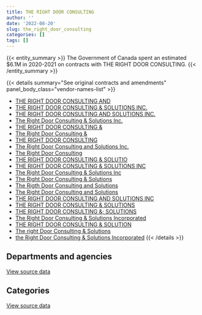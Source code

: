```yaml
---
title: THE RIGHT DOOR CONSULTING
author: ''
date: '2022-08-20'
slug: the_right_door_consulting
categories: []
tags: []
---
```


<script src="/rmarkdown-libs/htmlwidgets/htmlwidgets.js"></script>
<link href="/rmarkdown-libs/datatables-css/datatables-crosstalk.css" rel="stylesheet" />
<script src="/rmarkdown-libs/datatables-binding/datatables.js"></script>
<script src="/rmarkdown-libs/jquery/jquery-3.6.0.min.js"></script>
<link href="/rmarkdown-libs/dt-core-bootstrap/css/dataTables.bootstrap.min.css" rel="stylesheet" />
<link href="/rmarkdown-libs/dt-core-bootstrap/css/dataTables.bootstrap.extra.css" rel="stylesheet" />
<script src="/rmarkdown-libs/dt-core-bootstrap/js/jquery.dataTables.min.js"></script>
<script src="/rmarkdown-libs/dt-core-bootstrap/js/dataTables.bootstrap.min.js"></script>
<link href="/rmarkdown-libs/crosstalk/css/crosstalk.min.css" rel="stylesheet" />
<script src="/rmarkdown-libs/crosstalk/js/crosstalk.min.js"></script>
<script src="/rmarkdown-libs/htmlwidgets/htmlwidgets.js"></script>
<link href="/rmarkdown-libs/datatables-css/datatables-crosstalk.css" rel="stylesheet" />
<script src="/rmarkdown-libs/datatables-binding/datatables.js"></script>
<script src="/rmarkdown-libs/jquery/jquery-3.6.0.min.js"></script>
<link href="/rmarkdown-libs/dt-core-bootstrap/css/dataTables.bootstrap.min.css" rel="stylesheet" />
<link href="/rmarkdown-libs/dt-core-bootstrap/css/dataTables.bootstrap.extra.css" rel="stylesheet" />
<script src="/rmarkdown-libs/dt-core-bootstrap/js/jquery.dataTables.min.js"></script>
<script src="/rmarkdown-libs/dt-core-bootstrap/js/dataTables.bootstrap.min.js"></script>
<link href="/rmarkdown-libs/crosstalk/css/crosstalk.min.css" rel="stylesheet" />
<script src="/rmarkdown-libs/crosstalk/js/crosstalk.min.js"></script>

{{< entity_summary >}}
The Government of Canada spent an estimated \$6.1M in 2020-2021 on contracts with THE RIGHT DOOR CONSULTING.
{{< /entity_summary >}}

{{< details summary="See original contracts and amendments" panel_body_class="vendor-names-list" >}}
- [THE RIGHT DOOR CONSULTING AND](https://search.open.canada.ca/en/ct/?sort=contract_value_f%20desc&page=1&search_text=%22THE%20RIGHT%20DOOR%20CONSULTING%20AND%22)
- [THE RIGHT DOOR CONSULTING & SOLUTIONS INC.](https://search.open.canada.ca/en/ct/?sort=contract_value_f%20desc&page=1&search_text=%22THE%20RIGHT%20DOOR%20CONSULTING%20%26%20SOLUTIONS%20INC.%22)
- [THE RIGHT DOOR CONSULTING AND SOLUTIONS INC.](https://search.open.canada.ca/en/ct/?sort=contract_value_f%20desc&page=1&search_text=%22THE%20RIGHT%20DOOR%20CONSULTING%20AND%20SOLUTIONS%20INC.%22)
- [The Right Door Consulting & Solutions Inc.](https://search.open.canada.ca/en/ct/?sort=contract_value_f%20desc&page=1&search_text=%22The%20Right%20Door%20Consulting%20%26%20Solutions%20Inc.%22)
- [THE RIGHT DOOR CONSULTING &](https://search.open.canada.ca/en/ct/?sort=contract_value_f%20desc&page=1&search_text=%22THE%20RIGHT%20DOOR%20CONSULTING%20%26%22)
- [The Right Door Consulting &](https://search.open.canada.ca/en/ct/?sort=contract_value_f%20desc&page=1&search_text=%22The%20Right%20Door%20Consulting%20%26%22)
- [THE RIGHT DOOR CONSULTING](https://search.open.canada.ca/en/ct/?sort=contract_value_f%20desc&page=1&search_text=%22THE%20RIGHT%20DOOR%20CONSULTING%22)
- [The Right Door Consulting and Solutions Inc.](https://search.open.canada.ca/en/ct/?sort=contract_value_f%20desc&page=1&search_text=%22The%20Right%20Door%20Consulting%20and%20Solutions%20Inc.%22)
- [The Right Door Consulting](https://search.open.canada.ca/en/ct/?sort=contract_value_f%20desc&page=1&search_text=%22The%20Right%20Door%20Consulting%22)
- [THE RIGHT DOOR CONSULTING & SOLUTIO](https://search.open.canada.ca/en/ct/?sort=contract_value_f%20desc&page=1&search_text=%22THE%20RIGHT%20DOOR%20CONSULTING%20%26%20SOLUTIO%22)
- [THE RIGHT DOOR CONSULTING & SOLUTIONS INC](https://search.open.canada.ca/en/ct/?sort=contract_value_f%20desc&page=1&search_text=%22THE%20RIGHT%20DOOR%20CONSULTING%20%26%20SOLUTIONS%20INC%22)
- [The Right Door Consulting & Solutions Inc](https://search.open.canada.ca/en/ct/?sort=contract_value_f%20desc&page=1&search_text=%22The%20Right%20Door%20Consulting%20%26%20Solutions%20Inc%22)
- [The Right Door Consulting & Solutions](https://search.open.canada.ca/en/ct/?sort=contract_value_f%20desc&page=1&search_text=%22The%20Right%20Door%20Consulting%20%26%20Solutions%22)
- [The Rigth Door Consulting and Solutions](https://search.open.canada.ca/en/ct/?sort=contract_value_f%20desc&page=1&search_text=%22The%20Rigth%20Door%20Consulting%20and%20Solutions%22)
- [The Right Door Consulting and Solutions](https://search.open.canada.ca/en/ct/?sort=contract_value_f%20desc&page=1&search_text=%22The%20Right%20Door%20Consulting%20and%20Solutions%22)
- [THE RIGHT DOOR CONSULTING AND SOLUTIONS INC](https://search.open.canada.ca/en/ct/?sort=contract_value_f%20desc&page=1&search_text=%22THE%20RIGHT%20DOOR%20CONSULTING%20AND%20SOLUTIONS%20INC%22)
- [THE RIGHT DOOR CONSULTING & SOLUTIONS](https://search.open.canada.ca/en/ct/?sort=contract_value_f%20desc&page=1&search_text=%22THE%20RIGHT%20DOOR%20CONSULTING%20%26%20SOLUTIONS%22)
- [THE RIGHT DOOR CONSULTING &; SOLUTIONS](https://search.open.canada.ca/en/ct/?sort=contract_value_f%20desc&page=1&search_text=%22THE%20RIGHT%20DOOR%20CONSULTING%20%26%3b%20SOLUTIONS%22)
- [The Right Door Consulting & Solutions Incorporated](https://search.open.canada.ca/en/ct/?sort=contract_value_f%20desc&page=1&search_text=%22The%20Right%20Door%20Consulting%20%26%20Solutions%20Incorporated%22)
- [THE RIGHT DOOR CONSULTING & SOLUTION](https://search.open.canada.ca/en/ct/?sort=contract_value_f%20desc&page=1&search_text=%22THE%20RIGHT%20DOOR%20CONSULTING%20%26%20SOLUTION%22)
- [The right Door Consulting & Solutions](https://search.open.canada.ca/en/ct/?sort=contract_value_f%20desc&page=1&search_text=%22The%20right%20Door%20Consulting%20%26%20Solutions%22)
- [the Right Door Consulting & Solutions Incorporated](https://search.open.canada.ca/en/ct/?sort=contract_value_f%20desc&page=1&search_text=%22the%20Right%20Door%20Consulting%20%26%20Solutions%20Incorporated%22)
{{< /details >}}

## Departments and agencies

<div id="htmlwidget-1" style="width:100%;height:auto;" class="datatables html-widget"></div>
<script type="application/json" data-for="htmlwidget-1">{"x":{"style":"bootstrap","filter":"none","vertical":false,"data":[["<a href=\"/departments/aafc-aac/\">Agriculture and Agri-Food Canada<\/a>","<a href=\"/departments/aandc-aadnc/\">Crown-Indigenous Relations and Northern Affairs Canada<\/a>","<a href=\"/departments/atssc-scdata/\">Administrative Tribunals Support Service of Canada<\/a>","<a href=\"/departments/cannor/\">Canadian Northern Economic Development Agency<\/a>","<a href=\"/departments/cas-satj/\">Courts Administration Service<\/a>","<a href=\"/departments/casdo-ocena/\">Accessibility Standards Canada<\/a>","<a href=\"/departments/cbsa-asfc/\">Canada Border Services Agency<\/a>","<a href=\"/departments/cfia-acia/\">Canadian Food Inspection Agency<\/a>","<a href=\"/departments/cic/\">Immigration, Refugees and Citizenship Canada<\/a>","<a href=\"/departments/cnsc-ccsn/\">Canadian Nuclear Safety Commission<\/a>","<a href=\"/departments/cra-arc/\">Canada Revenue Agency<\/a>","<a href=\"/departments/csc-scc/\">Correctional Service of Canada<\/a>","<a href=\"/departments/csps-efpc/\">Canada School of Public Service<\/a>","<a href=\"/departments/dfatd-maecd/\">Global Affairs Canada<\/a>","<a href=\"/departments/dfo-mpo/\">Fisheries and Oceans Canada<\/a>","<a href=\"/departments/dnd-mdn/\">National Defence<\/a>","<a href=\"/departments/ec/\">Environment and Climate Change Canada<\/a>","<a href=\"/departments/elections/\">Elections Canada<\/a>","<a href=\"/departments/fintrac-canafe/\">Financial Transactions and Reports Analysis Centre of Canada<\/a>","<a href=\"/departments/fpcc-cpac/\">Farm Products Council of Canada<\/a>","<a href=\"/departments/hc-sc/\">Health Canada<\/a>","<a href=\"/departments/ic/\">Innovation, Science and Economic Development Canada<\/a>","<a href=\"/departments/infc/\">Infrastructure Canada<\/a>","<a href=\"/departments/irb-cisr/\">Immigration and Refugee Board of Canada<\/a>","<a href=\"/departments/isc-sac/\">Indigenous Services Canada<\/a>","<a href=\"/departments/nrc-cnrc/\">National Research Council Canada<\/a>","<a href=\"/departments/nrcan-rncan/\">Natural Resources Canada<\/a>","<a href=\"/departments/nserc-crsng/\">Natural Sciences and Engineering Research Council of Canada<\/a>","<a href=\"/departments/oag-bvg/\">Office of the Auditor General of Canada<\/a>","<a href=\"/departments/opc-cpvp/\">Office of the Privacy Commissioner of Canada<\/a>","<a href=\"/departments/pc/\">Parks Canada<\/a>","<a href=\"/departments/pco-bcp/\">Privy Council Office<\/a>","<a href=\"/departments/phac-aspc/\">Public Health Agency of Canada<\/a>","<a href=\"/departments/pmprb-cepmb/\">Patented Medicine Prices Review Board Canada<\/a>","<a href=\"/departments/ps-sp/\">Public Safety Canada<\/a>","<a href=\"/departments/pwgsc-tpsgc/\">Public Services and Procurement Canada<\/a>","<a href=\"/departments/rcmp-grc/\">Royal Canadian Mounted Police<\/a>","<a href=\"/departments/ssc-spc/\">Shared Services Canada<\/a>","<a href=\"/departments/tbs-sct/\">Treasury Board of Canada Secretariat<\/a>","<a href=\"/departments/tc/\">Transport Canada<\/a>","<a href=\"/departments/vac-acc/\">Veterans Affairs Canada<\/a>"],[null,534128.24,233820.11,57571.96,null,null,66741.05,null,null,null,127089.52,null,null,24916.5,161860.67,428598.23,null,null,null,null,491575.79,null,113288.36,null,22798.46,null,null,null,null,23940,null,null,null,null,null,83308.74,null,169876.94,62574.58,135996.09,90173.99],[null,596539.17,191455.19,204870.54,null,null,167231.85,null,null,null,101580.52,64966.57,39663,53160.94,526894.48,1019144.28,null,null,24430.11,null,463903.94,96530.25,107668.85,null,404871.71,39037.64,49939.35,null,85164.43,34505.87,null,24408,null,102748,null,940544.27,null,185114.96,null,125752.73,null],[64999.23,358503.83,35121.63,93788,129968.83,11784.75,181313.44,null,4810.89,19217.43,24238.5,176739.06,null,111339.05,68109.83,1336656.86,211907.75,null,23474.48,null,470361.94,8438.02,96218.93,null,406052.93,148583.04,55954.94,117812.46,62198.78,15306.33,null,23306.25,32487.5,null,81360,757598.78,null,120314.46,258991.9,36979.71,null],[299143.27,2447.28,61140.06,null,315147.58,52770.09,170505.95,28718.6,17122.41,22005.17,null,62567.26,null,219869.61,301022.92,970095.54,57165.25,39999.8,9160.41,38928.5,289784.7,82857.17,48873.35,39548.59,330644.49,78894.16,55802.06,141881.15,65896.84,27386.24,87659.75,null,401237.45,null,93950.62,855102.6,23730,142171.38,615882.71,86691.11,null]],"container":"<table class=\"table table-striped table-hover row-border order-column display\">\n  <thead>\n    <tr>\n      <th>Department<\/th>\n      <th>2017-2018<\/th>\n      <th>2018-2019<\/th>\n      <th>2019-2020<\/th>\n      <th>2020-2021<\/th>\n    <\/tr>\n  <\/thead>\n<\/table>","options":{"order":[[4,"desc"]],"pageLength":10,"autoWidth":true,"columnDefs":[{"targets":1,"render":"function(data, type, row, meta) {\n    return type !== 'display' ? data : DTWidget.formatCurrency(data, \"$\", 2, 3, \",\", \".\", true, null);\n  }"},{"targets":2,"render":"function(data, type, row, meta) {\n    return type !== 'display' ? data : DTWidget.formatCurrency(data, \"$\", 2, 3, \",\", \".\", true, null);\n  }"},{"targets":3,"render":"function(data, type, row, meta) {\n    return type !== 'display' ? data : DTWidget.formatCurrency(data, \"$\", 2, 3, \",\", \".\", true, null);\n  }"},{"targets":4,"render":"function(data, type, row, meta) {\n    return type !== 'display' ? data : DTWidget.formatCurrency(data, \"$\", 2, 3, \",\", \".\", true, null);\n  }"},{"width":"16%","targets":[1,2,3,4]},{"className":"dt-right","targets":[1,2,3,4]}],"orderClasses":false}},"evals":["options.columnDefs.0.render","options.columnDefs.1.render","options.columnDefs.2.render","options.columnDefs.3.render"],"jsHooks":[]}</script>
<p class="text-right">
<a href="https://github.com/GoC-Spending/contracts-data/tree/main/data/out/vendors/the_right_door_consulting/summary_by_fiscal_year_by_department.csv" class="source-data-link btn btn-link">View source data</a>
</p>

## Categories

<div id="htmlwidget-2" style="width:100%;height:auto;" class="datatables html-widget"></div>
<script type="application/json" data-for="htmlwidget-2">{"x":{"style":"bootstrap","filter":"none","vertical":false,"data":[["<a href=\"/categories/10_office_management/\">Office management<\/a>","<a href=\"/categories/2_professional_services/\">Professional services<\/a>","<a href=\"/categories/3_information_technology/\">Information technology<\/a>","<a href=\"/categories/9_human_capital/\">Human capital<\/a>"],[null,2828259.25,null,null],[85164.43,5494586.81,24408,45967.41],[24981.34,5257915.35,74901.88,186140.98],[null,6049650.36,29031.52,57122.21]],"container":"<table class=\"table table-striped table-hover row-border order-column display\">\n  <thead>\n    <tr>\n      <th>Category<\/th>\n      <th>2017-2018<\/th>\n      <th>2018-2019<\/th>\n      <th>2019-2020<\/th>\n      <th>2020-2021<\/th>\n    <\/tr>\n  <\/thead>\n<\/table>","options":{"order":[[4,"desc"]],"dom":"t","pageLength":30,"autoWidth":true,"columnDefs":[{"targets":1,"render":"function(data, type, row, meta) {\n    return type !== 'display' ? data : DTWidget.formatCurrency(data, \"$\", 2, 3, \",\", \".\", true, null);\n  }"},{"targets":2,"render":"function(data, type, row, meta) {\n    return type !== 'display' ? data : DTWidget.formatCurrency(data, \"$\", 2, 3, \",\", \".\", true, null);\n  }"},{"targets":3,"render":"function(data, type, row, meta) {\n    return type !== 'display' ? data : DTWidget.formatCurrency(data, \"$\", 2, 3, \",\", \".\", true, null);\n  }"},{"targets":4,"render":"function(data, type, row, meta) {\n    return type !== 'display' ? data : DTWidget.formatCurrency(data, \"$\", 2, 3, \",\", \".\", true, null);\n  }"},{"width":"16%","targets":[1,2,3,4]},{"className":"dt-right","targets":[1,2,3,4]}],"orderClasses":false,"lengthMenu":[10,25,30,50,100]}},"evals":["options.columnDefs.0.render","options.columnDefs.1.render","options.columnDefs.2.render","options.columnDefs.3.render"],"jsHooks":[]}</script>
<p class="text-right">
<a href="https://github.com/GoC-Spending/contracts-data/tree/main/data/out/vendors/the_right_door_consulting/summary_by_fiscal_year_by_category.csv" class="source-data-link btn btn-link">View source data</a>
</p>
